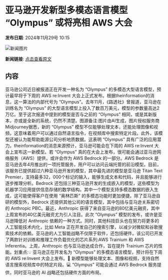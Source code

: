 # 亚马逊开发新型多模态语言模型 “Olympus” 或将亮相 AWS 大会

**发布日期**: 2024年11月29号 10:15

![新闻图片](https://pic.chinaz.com/picmap/202311281038473263_0.jpg)

**新闻链接**: [点击查看原文](https://www.aibase.com/zh/news/13579)

## 内容

亚马逊公司近日被报道正在开发一种名为 “Olympus” 的多模态大型语言模型，预计最早将于下周的 AWS re:Invent 大会上正式发布。根据theinformation的消息，这一算法的内部代号为 “Olympus”。去年11月，《路透社》曾报道，亚马逊在训练名为 “Olympus” 的大型语言模型上投入了数百万美元，模型的参数量高达2万亿。至于这次报道中提到的模型是否与之前的 “Olympus” 相同，或是其新版本，亦或是全新的系统，仍然不清楚。图源备注:图片由AI生成，图片授权服务商Midjourney据悉，新的 “Olympus” 模型不仅能够处理文本，还能处理图像和视频。这意味着用户可以通过自然语言指令，在视频库中搜索特定片段。此外，该模型还被认为能帮助能源公司分析地质数据。这表明 “Olympus” 具有广泛的应用潜力。theinformation的消息来源预计，亚马逊可能会在下周的 AWS re:Invent 大会上宣布这一新模型。若 “Olympus” 真的在大会上发布，很可能会通过亚马逊网络服务（AWS）提供，或许会作为 AWS Bedrock 的一部分。AWS Bedrock 是亚马逊去年4月推出的一项托管服务，用户可以访问云端托管的前沿模型。目前，该服务已提供超过六种亚马逊开发的模型，其中最先进的模型是亚马逊 Titan Text Premier，支持最多32，000个标记的输入，能够生成文本和代码，并且能够进行逐步推理分析。Bedrock 还包括三种亚马逊开发的生成嵌入的模型，这些模型为机器学习应用提供信息存储的数学结构。其中一个模型支持多模态数据的嵌入生成，这可能使得客户在使用 “奥林匹斯” 的多模态功能时更加便捷。除了亚马逊自研的模型外，Bedrock 还提供其他公司的语言模型，其中包括与亚马逊关系密切的 Anthropic PBC。最近，Anthropic 获得了来自亚马逊的80亿美元融资，其中上周宣布的40亿美元融资尤为引人注目。此次 “Olympus” 模型的发布，或许是亚马逊降低对 Anthropic 依赖的一种方式。同时，其他科技巨头也在努力将更多的人工智能技术内化，比如 Meta 正在开发自己的搜索引擎，以减少对微软和谷歌搜索技术的依赖。亚马逊的人工智能战略不仅限于软件，还包括硬件。该公司已开发了两款针对训练和推理工作负载优化的芯片系列:AWS Trainium 和 AWS Inferentia。上周，Anthropic 也与亚马逊达成合作，旨在提升 Trainium 芯片的性能。划重点:💡 亚马逊正在开发名为 “Olympus” 的多模态语言模型，预计将在下周的 AWS re:Invent 大会上发布。🎥 新模型能够处理文本、图像和视频，支持自然语言搜索视频库中的特定片段。💻 “Olympus” 可能会通过 AWS Bedrock 服务提供，同时亚马逊的 AI 战略还包括硬件方面的布局。
